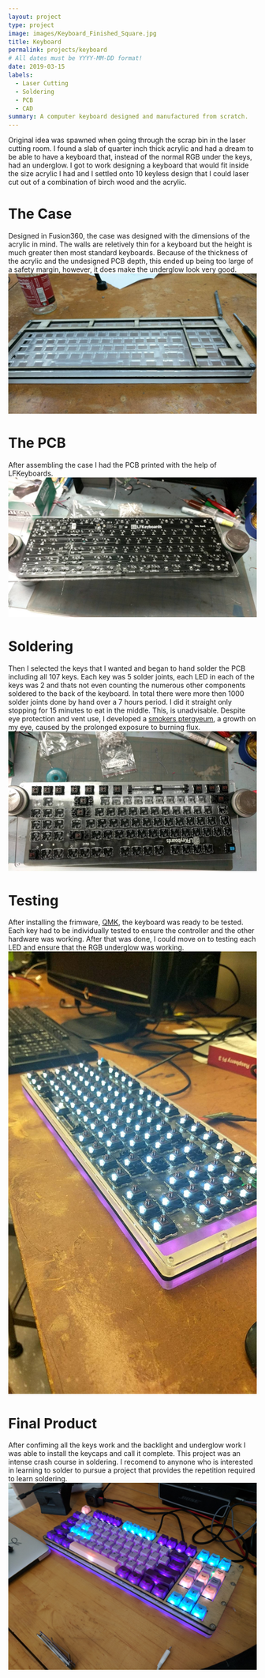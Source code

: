 ```yaml
---
layout: project
type: project
image: images/Keyboard_Finished_Square.jpg
title: Keyboard
permalink: projects/keyboard
# All dates must be YYYY-MM-DD format!
date: 2019-03-15
labels:
  - Laser Cutting
  - Soldering
  - PCB
  - CAD
summary: A computer keyboard designed and manufactured from scratch.
---
```

Original idea was spawned when going through the scrap bin in the laser cutting room. I found a slab of quarter inch thick acrylic and had a dream to be able to have a keyboard that, instead of the normal RGB under the keys, had an underglow. I got to work designing a keyboard that would fit inside the size acrylic I had and I settled onto 10 keyless design that I could laser cut out of a combination of birch wood and the acrylic.

# The Case
Designed in Fusion360, the case was designed with the dimensions of the acrylic in mind. The walls are reletively thin for a keyboard but the height is much greater then most standard keyboards. Because of the thickness of the acrylic and the undesigned PCB depth, this ended up being too large of a safety margin, however, it does make the underglow look very good. 
<img class="ui Large left centered rounded image" src="../images/Keyboard_CaseAsembled.jpg">

# The PCB
After assembling the case I had the PCB printed with the help of LFKeyboards.
<img class="ui Large	 left centered rounded image" src="../images/Keyboard_PCBUnassembled.jpg">

# Soldering
Then I selected the keys that I wanted and began to hand solder the PCB including all 107 keys. Each key was 5 solder joints, each LED in each of the keys was 2 and thats not even counting the numerous other components soldered to the back of the keyboard. In total there were more then 1000 solder joints done by hand over a 7 hours period. I did it straight only stopping for 15 minutes to eat in the middle. This, is unadvisable. Despite eye protection and vent use, I developed a [smokers ptergyeum](https://www.healthline.com/health/pterygium#causes), a growth on my eye, caused by the prolonged exposure to burning flux. 
<img class="ui Large	 left centered rounded image" src="../images/Keyboard_PCBDuringAssembly.jpg">

# Testing
After installing the frimware, [QMK](https://qmk.fm/), the keyboard was ready to be tested. Each key had to be individually tested to ensure the controller and the other hardware was working. After that was done, I could move on to testing each LED and ensure that the RGB underglow was working. 
<img class="ui medium left centered rounded image" src="../images/Keyboard_AfterAssemblyNoKeycaps.jpg">

# Final Product
After confiming all the keys work and the backlight and underglow work I was able to install the keycaps and call it complete. This project was an intense crash course in soldering. I recomend to anynone who is interested in learning to solder to pursue a project that provides the repetition required to learn soldering.  
<img class="ui massive left centered rounded image" src="../images/Keyboard_Finished.jpg">

